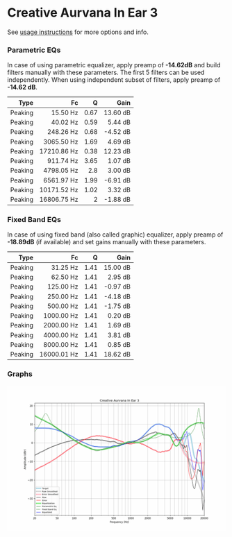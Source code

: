# Creative Aurvana In Ear 3
See [usage instructions](https://github.com/jaakkopasanen/AutoEq#usage) for more options and info.

### Parametric EQs
In case of using parametric equalizer, apply preamp of **-14.62dB** and build filters manually
with these parameters. The first 5 filters can be used independently.
When using independent subset of filters, apply preamp of **-14.62 dB**.

| Type    | Fc          |    Q | Gain     |
|--------:|------------:|-----:|---------:|
| Peaking | 15.50 Hz    | 0.67 | 13.60 dB |
| Peaking | 40.02 Hz    | 0.59 | 5.44 dB  |
| Peaking | 248.26 Hz   | 0.68 | -4.52 dB |
| Peaking | 3065.50 Hz  | 1.69 | 4.69 dB  |
| Peaking | 17210.86 Hz | 0.38 | 12.23 dB |
| Peaking | 911.74 Hz   | 3.65 | 1.07 dB  |
| Peaking | 4798.05 Hz  | 2.8  | 3.00 dB  |
| Peaking | 6561.97 Hz  | 1.99 | -6.91 dB |
| Peaking | 10171.52 Hz | 1.02 | 3.32 dB  |
| Peaking | 16806.75 Hz | 2    | -1.88 dB |

### Fixed Band EQs
In case of using fixed band (also called graphic) equalizer, apply preamp of **-18.89dB**
(if available) and set gains manually with these parameters.

| Type    | Fc          |    Q | Gain     |
|--------:|------------:|-----:|---------:|
| Peaking | 31.25 Hz    | 1.41 | 15.00 dB |
| Peaking | 62.50 Hz    | 1.41 | 2.95 dB  |
| Peaking | 125.00 Hz   | 1.41 | -0.97 dB |
| Peaking | 250.00 Hz   | 1.41 | -4.18 dB |
| Peaking | 500.00 Hz   | 1.41 | -1.75 dB |
| Peaking | 1000.00 Hz  | 1.41 | 0.20 dB  |
| Peaking | 2000.00 Hz  | 1.41 | 1.69 dB  |
| Peaking | 4000.00 Hz  | 1.41 | 3.81 dB  |
| Peaking | 8000.00 Hz  | 1.41 | 0.85 dB  |
| Peaking | 16000.01 Hz | 1.41 | 18.62 dB |

### Graphs
![](./Creative%20Aurvana%20In%20Ear%203.png)